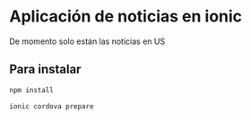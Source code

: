 # Aplicación de noticias en ionic
De momento solo están las noticias en US

## Para instalar
```bash
npm install
```
```bash
ionic cordova prepare
```
